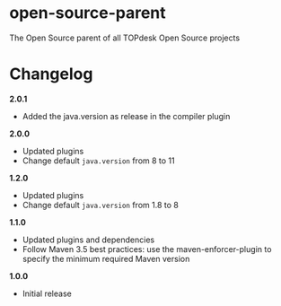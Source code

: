 # open-source-parent
The Open Source parent of all TOPdesk Open Source projects

# Changelog
**2.0.1**

* Added the java.version as release in the compiler plugin

**2.0.0**

* Updated plugins
* Change default `java.version` from 8 to 11

**1.2.0**

* Updated plugins
* Change default `java.version` from 1.8 to 8

**1.1.0**

* Updated plugins and dependencies
* Follow Maven 3.5 best practices: use the maven-enforcer-plugin to specify the minimum required Maven version

**1.0.0**

* Initial release